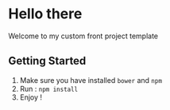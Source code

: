 # Hello there
Welcome to my custom front project template
## Getting Started
1. Make sure you have installed ```bower``` and ```npm```
2. Run : ```npm install```
3. Enjoy ! 